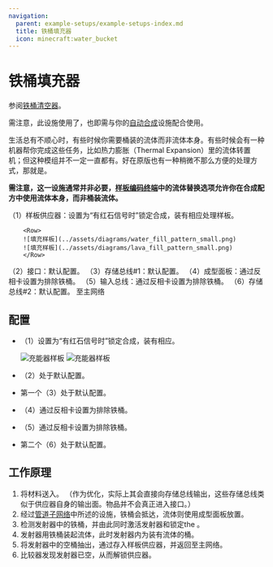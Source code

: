 ```yaml
---
navigation:
  parent: example-setups/example-setups-index.md
  title: 铁桶填充器
  icon: minecraft:water_bucket
---
```


# 铁桶填充器

参阅[铁桶清空器](bucket-emptier.md)。

需注意，此设施使用了<ItemLink id="pattern_provider" />，也即需与你的[自动合成](../ae2-mechanics/autocrafting.md)设施配合使用。

生活总有不顺心时，有些时候你需要桶装的流体而非流体本身。有些时候会有一种机器帮你完成这些任务，比如热力膨胀（Thermal Expansion）里的流体转置机；但这种模组并不一定一直都有。好在原版也有一种稍微不那么方便的处理方式，那就是<ItemLink id="minecraft:dispenser" />。

**需注意，这一设施通常并非必要，[样板编码终端](../items-blocks-machines/terminals.md#样板管理终端)中的流体替换选项允许你在合成配方中使用流体本身，而非桶装流体。**

<GameScene zoom="6" interactive={true}>
  <ImportStructure src="../assets/assemblies/bucket_filler.snbt" />

<BoxAnnotation color="#dddddd" min="2 1 0" max="3 2 1">
        （1）样板供应器：设置为“有红石信号时”锁定合成，装有相应处理样板。

        <Row>
        ![填充样板](../assets/diagrams/water_fill_pattern_small.png)
        ![填充样板](../assets/diagrams/lava_fill_pattern_small.png)
        </Row>
  </BoxAnnotation>

<BoxAnnotation color="#dddddd" min="3 1.1 0.1" max="3.2 1.9 0.9">
        （2）接口：默认配置。
  </BoxAnnotation>

<BoxAnnotation color="#dddddd" min="3.1 1.1 0.8" max="3.9 1.9 1">
        （3）存储总线#1：默认配置。
  </BoxAnnotation>

<BoxAnnotation color="#dddddd" min="4.05 1.05 0.8" max="4.95 1.95 1">
        （4）成型面板：通过反相卡设置为排除铁桶。
        <Row><ItemImage id="minecraft:bucket" scale="2" /><ItemImage id="inverter_card" scale="2" /></Row>
  </BoxAnnotation>

<BoxAnnotation color="#dddddd" min="3.2 2 1.2" max="3.8 2.2 1.8">
        （5）输入总线：通过反相卡设置为排除铁桶。
        <Row><ItemImage id="minecraft:bucket" scale="2" /><ItemImage id="inverter_card" scale="2" /></Row>
  </BoxAnnotation>

<BoxAnnotation color="#dddddd" min="2.1 2 0.1" max="2.9 2.2 0.9">
        （6）存储总线#2：默认配置。
  </BoxAnnotation>

<DiamondAnnotation pos="0 1.5 0.5" color="#00ff00">
        至主网络
    </DiamondAnnotation>

  <IsometricCamera yaw="225" pitch="45" />
</GameScene>

## 配置

* <ItemLink id="pattern_provider" />（1）设置为“有红石信号时”锁定合成，装有相应<ItemLink id="processing_pattern" />。

    ![充能器样板](../assets/diagrams/water_fill_pattern.png)
    ![充能器样板](../assets/diagrams/lava_fill_pattern.png)

* <ItemLink id="interface" />（2）处于默认配置。
* 第一个<ItemLink id="storage_bus" />（3）处于默认配置。
* <ItemLink id="formation_plane" />（4）通过反相卡设置为排除铁桶。
  <Row><ItemImage id="minecraft:bucket" scale="2" /><ItemImage id="inverter_card" scale="2" /></Row>
* <ItemLink id="import_bus" />（5）通过反相卡设置为排除铁桶。
  <Row><ItemImage id="minecraft:bucket" scale="2" /><ItemImage id="inverter_card" scale="2" /></Row>
* 第二个<ItemLink id="storage_bus" />（6）处于默认配置。

## 工作原理

1. <ItemLink id="pattern_provider" />将材料送入<ItemLink id="interface" />。
   （作为优化，实际上其会直接向存储总线输出，这些存储总线类似于供应器自身的输出面。物品并不会真正进入接口。）
2. 经过[管道子网络](pipe-subnet.md#向多处提供材料)中所述的设施，铁桶会抵达<ItemLink id="minecraft:dispenser" />，流体则使用成型面板放置。
3. <ItemLink id="minecraft:comparator" />检测发射器中的铁桶，并由此同时激活发射器和锁定the <ItemLink id="pattern_provider" />。
4. 发射器用铁桶装起流体，此时发射器内为装有流体的桶。
5. <ItemLink id="import_bus" />将发射器中的空桶抽出，通过<ItemLink id="storage_bus" />存入样板供应器，并返回至主网络。
6. 比较器发现发射器已空，从而解锁供应器。
